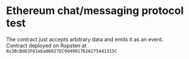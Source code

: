 # Ethereum chat/messaging protocol test
The contract just accepts arbitrary data and emits it as an event.  
Contract deployed on Ropsten at `0x3BcBd63F61eba06627EC9d49017626275441315C`
